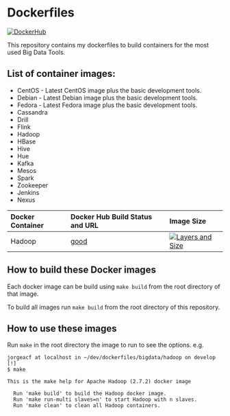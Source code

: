 # Dockerfiles

[![DockerHub](https://img.shields.io/badge/docker-available-blue.svg)](https://hub.docker.com/u/jorgeacf/)

This repository contains my dockerfiles to build containers for the most used Big Data Tools.

## List of container images:

*	CentOS - Latest CentOS image plus the basic development tools.
*	Debian - Latest Debian image plus the basic development tools.
*	Fedora - Latest Fedora image plus the basic development tools.
*	Cassandra
*	Drill
*	Flink
*	Hadoop
*	HBase
*	Hive
*	Hue
*	Kafka
*	Mesos
*	Spark
*	Zookeeper
*	Jenkins
*	Nexus

| Docker Container      | Docker Hub Build Status and URL                           | Image Size
| :------------------------------------  | :-----------------------------------------                | :--------------
| Hadoop    | [good](https://registry.hub.docker.com/u/jorgeacf/hadoop)  | [![Layers and Size](https://images.microbadger.com/badges/image/library/r-base.svg)](https://registry.hub.docker.com/u/jorgeacf/hadoop/)

## How to build these Docker images

Each docker image can be build using ```make build``` from the root directory of that image.

To build all images run ```make build``` from the root directory of this repository.

## How to use these images

Run ```make``` in the root directory the image to run to see the options. e.g.

```
jorgeacf at localhost in ~/dev/dockerfiles/bigdata/hadoop on develop [!]
$ make

This is the make help for Apache Hadoop (2.7.2) docker image

  Run 'make build' to build the Hadoop docker image.
  Run 'make run-multi slaves=n' to start Hadoop with n slaves.
  Run 'make clean' to clean all Hadoop containers.

```
